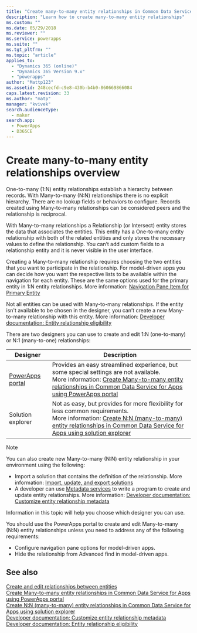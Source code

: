 ```yaml
---
title: "Create many-to-many entity relationships in Common Data Service for Apps overview | MicrosoftDocs"
description: "Learn how to create many-to-many entity relationships"
ms.custom: ""
ms.date: 05/29/2018
ms.reviewer: ""
ms.service: powerapps
ms.suite: ""
ms.tgt_pltfrm: ""
ms.topic: "article"
applies_to: 
  - "Dynamics 365 (online)"
  - "Dynamics 365 Version 9.x"
  - "powerapps"
author: "Mattp123"
ms.assetid: 248cecfd-c9e8-430b-b4b0-860669866084
caps.latest.revision: 33
ms.author: "matp"
manager: "kvivek"
search.audienceType: 
  - maker
search.app: 
  - PowerApps
  - D365CE
---
```

# Create many-to-many entity relationships overview

One-to-many (1:N) entity relationships establish a hierarchy between records. With Many-to-many (N:N) relationships there is no explicit hierarchy. There are no lookup fields or behaviors to configure. Records created using Many-to-many relationships can be considered peers and the relationship is reciprocal.  
  
With Many-to-many relationships a Relationship (or Intersect) entity stores the data that associates the entities. This entity has a One-to-many entity relationship with both of the related entities and only stores the necessary values to define the relationship. You can’t add custom fields to a relationship entity and it is never visible in the user interface. 
  
Creating a Many-to-many relationship requires choosing the two entities that you want to participate in the relationship. For model-driven apps you can decide how you want the respective lists to be available within the navigation for each entity. These are the same options used for the primary entity in 1:N entity relationships. More information:  [Navigation Pane Item for Primary Entity](create-edit-1n-relationships-solution-explorer.md#navigation-pane-item-for-primary-entity)
  
Not all entities can be used with Many-to-many relationships. If the entity isn't available to be chosen in the designer, you can’t create a new Many-to-many relationship with this entity. More information: [Developer documentation: Entity relationship eligibility](https://docs.microsoft.com/dynamics365/customer-engagement/developer/entity-relationship-eligibility)

There are two designers you can use to create and edit 1:N (one-to-many) or N:1 (many-to-one) relationships:

|Designer| Description|
|--|--|
|[PowerApps portal](https://web.powerapps.com/?utm_source=padocs&utm_medium=linkinadoc&utm_campaign=referralsfromdoc)|Provides an easy streamlined experience, but some special settings are not available.<br />More information: [Create Many-to-many entity relationships in Common Data Service for Apps using PowerApps portal](create-edit-nn-relationships-portal.md)|
|Solution explorer|Not as easy, but provides for more flexibility for less common requirements.<br />More information: [Create N:N (many-to-many) entity relationships in Common Data Service for Apps using solution explorer](create-edit-nn-relationships-solution-explorer.md) |

> [!NOTE]
> You can also create new Many-to-many (N:N) entity relationship in your environment using the following:
> - Import a solution that contains the definition of the relationship. More information: [Import, update, and export solutions](import-update-export-solutions.md)
> - A developer can use [Metadata services](../../developer/common-data-service/metadata-services.md) to write a program to create and update entity relationships. More information: [Developer documentation: Customize entity relationship metadata](https://docs.microsoft.com/dynamics365/customer-engagement/developer/customize-entity-relationship-metadata)

Information in this topic will help you choose which designer you can use. 

You should use the PowerApps portal to create and edit Many-to-many (N:N) entity relationships unless you need to address any of the following requirements:

- Configure navigation pane options for model-driven apps.
- Hide the relationship from Advanced find in model-driven apps.

## See also

[Create and edit relationships between entities](create-edit-entity-relationships.md)<br />
[Create Many-to-many entity relationships in Common Data Service for Apps using PowerApps portal](create-edit-nn-relationships-portal.md)<br />
[Create N:N (many-to-many) entity relationships in Common Data Service for Apps using solution explorer](create-edit-nn-relationships-solution-explorer.md)<br />
[Developer documentation: Customize entity relationship metadata](https://docs.microsoft.com/dynamics365/customer-engagement/developer/customize-entity-relationship-metadata)<br />
[Developer documentation: Entity relationship eligibility](https://docs.microsoft.com/dynamics365/customer-engagement/developer/entity-relationship-eligibility)
